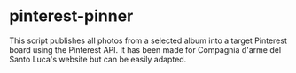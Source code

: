 # pinterest-pinner
This script  publishes all photos from a selected album into a target Pinterest board using the Pinterest API. It has been made for Compagnia d'arme del Santo Luca's website but can be easily adapted.
